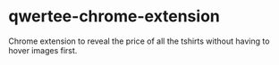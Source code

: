 # qwertee-chrome-extension
Chrome extension to reveal the price of all the tshirts without having to hover images first. 
